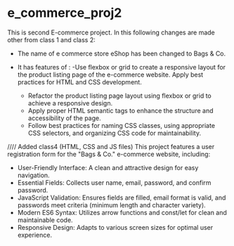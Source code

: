 # e_commerce_proj2
This is second E-commerce project.
In this following changes are made other from class 1 and class 2:
- The name of e commerce store eShop has been changed to Bags & Co.
- It has features of :
    -Use flexbox or grid to create a responsive layout for the product listing page of the e-commerce website. Apply best practices for HTML and CSS development.

   - Refactor the product listing page layout using flexbox or grid to achieve a responsive design.
   - Apply proper HTML semantic tags to enhance the structure and accessibility of the page.
   - Follow best practices for naming CSS classes, using appropriate CSS selectors, and organizing CSS code for maintainability.

//// Added class4 (HTML, CSS and JS files)
This project features a user registration form for the "Bags & Co." e-commerce website, including:

   - User-Friendly Interface: A clean and attractive design for easy navigation.
   - Essential Fields: Collects user name, email, password, and confirm password.
   - JavaScript Validation: Ensures fields are filled, email format is valid, and passwords meet criteria (minimum length and character variety).
   - Modern ES6 Syntax: Utilizes arrow functions and const/let for clean and maintainable code.
   - Responsive Design: Adapts to various screen sizes for optimal user experience.